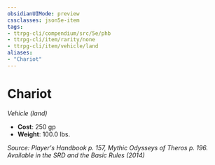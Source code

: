 ```yaml
---
obsidianUIMode: preview
cssclasses: json5e-item
tags:
- ttrpg-cli/compendium/src/5e/phb
- ttrpg-cli/item/rarity/none
- ttrpg-cli/item/vehicle/land
aliases: 
- "Chariot"
---
```

# Chariot
*Vehicle (land)*  


- **Cost**: 250 gp
- **Weight**: 100.0 lbs.

*Source: Player's Handbook p. 157, Mythic Odysseys of Theros p. 196. Available in the <span title='Systems Reference Document (5.1)'>SRD</span> and the Basic Rules (2014)*